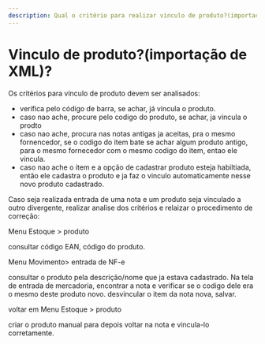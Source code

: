 ```yaml
---
description: Qual o critério para realizar vinculo de produto?(importação de XML)
---
```


# Vinculo de produto?(importação de XML)?

Os critérios para vínculo de produto devem ser analisados:

* verifica pelo código de barra, se achar, já vincula o produto.
* caso nao ache, procure pelo codigo do produto, se achar, ja vincula o prodto
* caso nao ache, procura nas notas antigas ja aceitas, pra o mesmo fornencedor, se o codigo do item bate se achar algum produto antigo, para o mesmo fornecedor com o mesmo codigo do item, entao ele vincula.
* caso nao ache o item e a opção de cadastrar produto esteja habiltiada, então ele cadastra o produto e ja faz o vinculo automaticamente nesse novo produto cadastrado.

Caso seja realizada entrada de uma nota e um produto seja vinculado a outro divergente, realizar analise dos critérios e relaizar o procedimento de correção:

Menu Estoque > produto

consultar código EAN, código do produto.

Menu Movimento> entrada de NF-e

consultar o produto pela descrição/nome que ja estava cadastrado. Na tela de entrada de mercadoria, encontrar a nota e verificar se o codigo dele era o mesmo deste produto novo. desvincular o item da nota nova, salvar.

voltar em Menu Estoque > produto

criar o produto manual para depois voltar na nota e vincula-lo corretamente.
